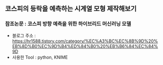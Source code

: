 ## 코스피의 등락을 예측하는 시계열 모형 제작해보기

### 참조논문 : 코스피 방향 예측을 위한 하이브리드 머신러닝 모델
- 블로그 주소 : https://hr1588.tistory.com/category/%EC%A3%BC%EC%8B%9D%20%EB%8D%B0%EC%9D%B4%ED%84%B0%20%EB%B6%84%EC%84%9D
- 사용한 Tool : python, KNIME
